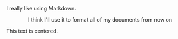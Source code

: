 I really like using Markdown.

<center> I think I'll use it to format all of my documents from now on </center>

This text is centered.
